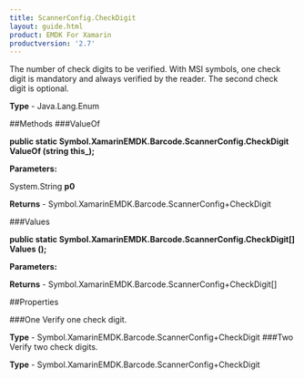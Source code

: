 ```yaml
---
title: ScannerConfig.CheckDigit
layout: guide.html
product: EMDK For Xamarin 
productversion: '2.7' 
---
```

The number of check digits to be verified. With MSI symbols, one check digit is mandatory and always verified by the reader. The second check digit is optional.

**Type** - Java.Lang.Enum

##Methods
###ValueOf

**public static Symbol.XamarinEMDK.Barcode.ScannerConfig.CheckDigit ValueOf (string this_);**


        

**Parameters:**

System.String **p0** 

**Returns** - Symbol.XamarinEMDK.Barcode.ScannerConfig+CheckDigit

###Values

**public static Symbol.XamarinEMDK.Barcode.ScannerConfig.CheckDigit[] Values ();**


        

**Parameters:**

**Returns** - Symbol.XamarinEMDK.Barcode.ScannerConfig+CheckDigit[]

##Properties

###One
Verify one check digit.

**Type** - Symbol.XamarinEMDK.Barcode.ScannerConfig+CheckDigit
###Two
Verify two check digits.

**Type** - Symbol.XamarinEMDK.Barcode.ScannerConfig+CheckDigit
